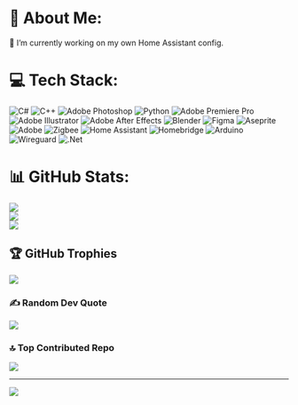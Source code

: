 # 💫 About Me:
🔭 I’m currently working on my own Home Assistant config.


# 💻 Tech Stack:
![C#](https://img.shields.io/badge/c%23-%23239120.svg?style=flat&logo=csharp&logoColor=white) ![C++](https://img.shields.io/badge/c++-%2300599C.svg?style=flat&logo=c%2B%2B&logoColor=white) ![Adobe Photoshop](https://img.shields.io/badge/adobe%20photoshop-%2331A8FF.svg?style=flat&logo=adobe%20photoshop&logoColor=white) ![Python](https://img.shields.io/badge/python-3670A0?style=flat&logo=python&logoColor=ffdd54) ![Adobe Premiere Pro](https://img.shields.io/badge/Adobe%20Premiere%20Pro-9999FF.svg?style=flat&logo=Adobe%20Premiere%20Pro&logoColor=white) ![Adobe Illustrator](https://img.shields.io/badge/adobe%20illustrator-%23FF9A00.svg?style=flat&logo=adobe%20illustrator&logoColor=white) ![Adobe After Effects](https://img.shields.io/badge/Adobe%20After%20Effects-9999FF.svg?style=flat&logo=Adobe%20After%20Effects&logoColor=white) ![Blender](https://img.shields.io/badge/blender-%23F5792A.svg?style=flat&logo=blender&logoColor=white) ![Figma](https://img.shields.io/badge/figma-%23F24E1E.svg?style=flat&logo=figma&logoColor=white) ![Aseprite](https://img.shields.io/badge/Aseprite-FFFFFF?style=flat&logo=Aseprite&logoColor=#7D929E) ![Adobe](https://img.shields.io/badge/adobe-%23FF0000.svg?style=flat&logo=adobe&logoColor=white) ![Zigbee](https://img.shields.io/badge/zigbee-%23EB0443.svg?style=flat&logo=zigbee&logoColor=white) ![Home Assistant](https://img.shields.io/badge/home%20assistant-%2341BDF5.svg?style=flat&logo=home-assistant&logoColor=white) ![Homebridge](https://img.shields.io/badge/homebridge-%23491F59.svg?style=flat&logo=homebridge&logoColor=white) ![Arduino](https://img.shields.io/badge/-Arduino-00979D?style=flat&logo=Arduino&logoColor=white) ![Wireguard](https://img.shields.io/badge/wireguard-%2388171A.svg?style=flat&logo=wireguard&logoColor=white) ![.Net](https://img.shields.io/badge/.NET-5C2D91?style=flat&logo=.net&logoColor=white)
# 📊 GitHub Stats:
![](https://github-readme-stats.vercel.app/api?username=MakarovIncorporated&theme=radical&hide_border=true&include_all_commits=false&count_private=false)<br/>
![](https://github-readme-streak-stats.herokuapp.com/?user=MakarovIncorporated&theme=radical&hide_border=true)<br/>
![](https://github-readme-stats.vercel.app/api/top-langs/?username=MakarovIncorporated&theme=radical&hide_border=true&include_all_commits=false&count_private=false&layout=compact)

## 🏆 GitHub Trophies
![](https://github-profile-trophy.vercel.app/?username=MakarovIncorporated&theme=radical&no-frame=false&no-bg=false&margin-w=4)

### ✍️ Random Dev Quote
![](https://quotes-github-readme.vercel.app/api?type=horizontal&theme=radical)

### 🔝 Top Contributed Repo
![](https://github-contributor-stats.vercel.app/api?username=MakarovIncorporated&limit=5&theme=dark&combine_all_yearly_contributions=true)

---
[![](https://visitcount.itsvg.in/api?id=MakarovIncorporated&icon=0&color=0)](https://visitcount.itsvg.in)

<!-- Proudly created with GPRM ( https://gprm.itsvg.in ) -->
